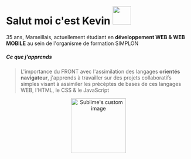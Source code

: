 # Salut moi c'est Kevin <img src="https://github.com/kferrerux/kferrerux/assets/77007630/c7dce759-f750-469e-b2bc-30f8cfd6fe7b" style="width:50px;">

35 ans, Marseillais, actuellement étudiant en **développement WEB & WEB MOBILE** au sein de l'organisme de formation SIMPLON

  ##### Ce que j'apprends
  > L'importance du FRONT avec l'assimilation des langages **orientés navigateur**, j'apprends à travailler sur des projets collaboratifs simples visant à
  > assimiler les précèptes de bases de ces langages WEB, l'HTML, le CSS & le JavaScript
<p align="center">
  <img src="https://github.com/kferrerux/kferrerux/assets/77007630/404b5a11-3304-40c7-af0e-f5e280271255" alt="Sublime's custom image" style="width:150px;"/>
</p>



<!-- - 🔭 I’m currently working on ...
- 🌱 I’m currently learning ...
- 👯 I’m looking to collaborate on ...
- 🤔 I’m looking for help with ...
- 💬 Ask me about ...
- 📫 How to reach me: ...
- 😄 Pronouns: ...
- ⚡ Fun fact: ... >
